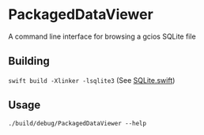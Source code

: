 # PackagedDataViewer
A command line interface for browsing a gcios SQLite file

## Building
`swift build -Xlinker -lsqlite3` (See [SQLite.swift](https://github.com/stephencelis/SQLite.swift/blob/master/Documentation/Index.md#swift-package-manager))

## Usage 
`./build/debug/PackagedDataViewer --help`
